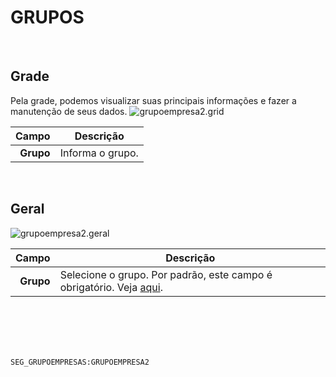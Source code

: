 # GRUPOS
<br>

## Grade
Pela grade, podemos visualizar suas principais informações e fazer a manutenção de seus dados.
![grupoempresa2.grid](https://raw.githubusercontent.com/netforcews/docs-siscom/master/geral/imagens/grupoempresa2.grid.png)

Campo | Descrição
--:|---
**Grupo** | Informa o grupo.
<br>

## Geral
![grupoempresa2.geral](https://raw.githubusercontent.com/netforcews/docs-siscom/master/geral/imagens/grupoempresa2.geral.png)

Campo | Descrição
--:|---
**Grupo** | Selecione o grupo. Por padrão, este campo é obrigatório. Veja [aqui](/desenvolvimento/segurancagrupo.md).
<br>
<br>
<br>
<br>

```SEG_GRUPOEMPRESAS:GRUPOEMPRESA2```
